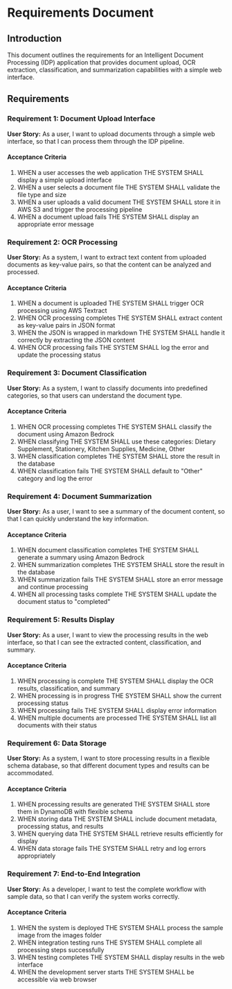 # Requirements Document

## Introduction

This document outlines the requirements for an Intelligent Document Processing (IDP) application that provides document upload, OCR extraction, classification, and summarization capabilities with a simple web interface.

## Requirements

### Requirement 1: Document Upload Interface
**User Story:** As a user, I want to upload documents through a simple web interface, so that I can process them through the IDP pipeline.

#### Acceptance Criteria
1. WHEN a user accesses the web application THE SYSTEM SHALL display a simple upload interface
2. WHEN a user selects a document file THE SYSTEM SHALL validate the file type and size
3. WHEN a user uploads a valid document THE SYSTEM SHALL store it in AWS S3 and trigger the processing pipeline
4. WHEN a document upload fails THE SYSTEM SHALL display an appropriate error message

### Requirement 2: OCR Processing
**User Story:** As a system, I want to extract text content from uploaded documents as key-value pairs, so that the content can be analyzed and processed.

#### Acceptance Criteria
1. WHEN a document is uploaded THE SYSTEM SHALL trigger OCR processing using AWS Textract
2. WHEN OCR processing completes THE SYSTEM SHALL extract content as key-value pairs in JSON format
3. WHEN the JSON is wrapped in markdown THE SYSTEM SHALL handle it correctly by extracting the JSON content
4. WHEN OCR processing fails THE SYSTEM SHALL log the error and update the processing status

### Requirement 3: Document Classification
**User Story:** As a system, I want to classify documents into predefined categories, so that users can understand the document type.

#### Acceptance Criteria
1. WHEN OCR processing completes THE SYSTEM SHALL classify the document using Amazon Bedrock
2. WHEN classifying THE SYSTEM SHALL use these categories: Dietary Supplement, Stationery, Kitchen Supplies, Medicine, Other
3. WHEN classification completes THE SYSTEM SHALL store the result in the database
4. WHEN classification fails THE SYSTEM SHALL default to "Other" category and log the error

### Requirement 4: Document Summarization
**User Story:** As a user, I want to see a summary of the document content, so that I can quickly understand the key information.

#### Acceptance Criteria
1. WHEN document classification completes THE SYSTEM SHALL generate a summary using Amazon Bedrock
2. WHEN summarization completes THE SYSTEM SHALL store the result in the database
3. WHEN summarization fails THE SYSTEM SHALL store an error message and continue processing
4. WHEN all processing tasks complete THE SYSTEM SHALL update the document status to "completed"

### Requirement 5: Results Display
**User Story:** As a user, I want to view the processing results in the web interface, so that I can see the extracted content, classification, and summary.

#### Acceptance Criteria
1. WHEN processing is complete THE SYSTEM SHALL display the OCR results, classification, and summary
2. WHEN processing is in progress THE SYSTEM SHALL show the current processing status
3. WHEN processing fails THE SYSTEM SHALL display error information
4. WHEN multiple documents are processed THE SYSTEM SHALL list all documents with their status

### Requirement 6: Data Storage
**User Story:** As a system, I want to store processing results in a flexible schema database, so that different document types and results can be accommodated.

#### Acceptance Criteria
1. WHEN processing results are generated THE SYSTEM SHALL store them in DynamoDB with flexible schema
2. WHEN storing data THE SYSTEM SHALL include document metadata, processing status, and results
3. WHEN querying data THE SYSTEM SHALL retrieve results efficiently for display
4. WHEN data storage fails THE SYSTEM SHALL retry and log errors appropriately

### Requirement 7: End-to-End Integration
**User Story:** As a developer, I want to test the complete workflow with sample data, so that I can verify the system works correctly.

#### Acceptance Criteria
1. WHEN the system is deployed THE SYSTEM SHALL process the sample image from the images folder
2. WHEN integration testing runs THE SYSTEM SHALL complete all processing steps successfully
3. WHEN testing completes THE SYSTEM SHALL display results in the web interface
4. WHEN the development server starts THE SYSTEM SHALL be accessible via web browser